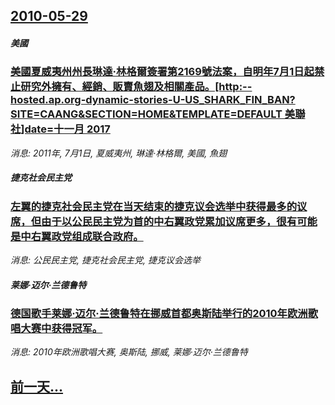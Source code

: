 ## [2010-05-29](/news/2010/05/29/index.md)

##### 美國
### [ 美國夏威夷州州長琳達·林格爾簽署第2169號法案，自明年7月1日起禁止研究外擁有、經銷、販賣魚翅及相關產品。[http:--hosted.ap.org-dynamic-stories-U-US_SHARK_FIN_BAN?SITE=CAANG&SECTION=HOME&TEMPLATE=DEFAULT 美聯社]date=十一月 2017 ](/news/2010/05/29/美國夏威夷州州長琳達-林格爾簽署第2169號法案-自明年7月1日起禁止研究外擁有-經銷-販賣魚翅及相關產品-http.md)
_消息: 2011年, 7月1日, 夏威夷州, 琳達·林格爾, 美國, 魚翅_

##### 捷克社会民主党
### [ 左翼的捷克社会民主党在当天结束的捷克议会选举中获得最多的议席，但由于以公民民主党为首的中右翼政党累加议席更多，很有可能是中右翼政党组成联合政府。](/news/2010/05/29/左翼的捷克社会民主党在当天结束的捷克议会选举中获得最多的议席-但由于以公民民主党为首的中右翼政党累加议席更多-很有可能.md)
_消息: 公民民主党, 捷克社会民主党, 捷克议会选举_

##### 莱娜·迈尔·兰德鲁特
### [ 德国歌手莱娜·迈尔·兰德鲁特在挪威首都奥斯陆举行的2010年欧洲歌唱大赛中获得冠军。](/news/2010/05/29/德国歌手莱娜-迈尔-兰德鲁特在挪威首都奥斯陆举行的2010年欧洲歌唱大赛中获得冠军.md)
_消息: 2010年欧洲歌唱大赛, 奥斯陆, 挪威, 莱娜·迈尔·兰德鲁特_

## [前一天...](/news/2010/05/28/index.md)

